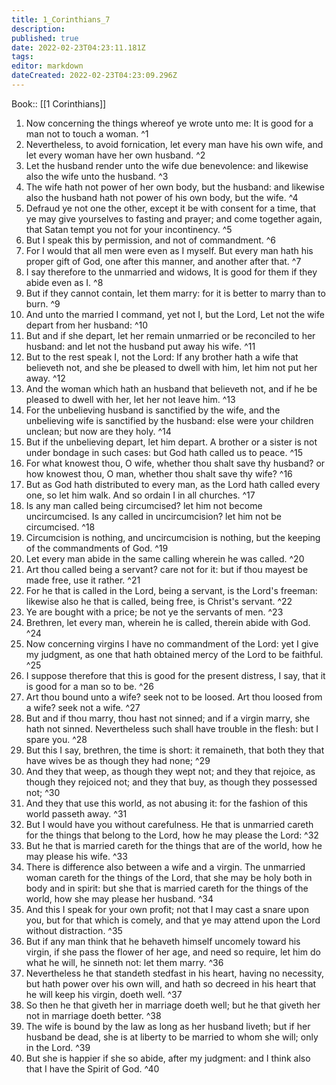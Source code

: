 ```yaml
---
title: 1_Corinthians_7
description: 
published: true
date: 2022-02-23T04:23:11.181Z
tags: 
editor: markdown
dateCreated: 2022-02-23T04:23:09.296Z
---
```


 Book:: [[1 Corinthians]]
 1. Now concerning the things whereof ye wrote unto me: It is good for a man not to touch a woman. ^1
 2. Nevertheless, to avoid fornication, let every man have his own wife, and let every woman have her own husband. ^2
 3. Let the husband render unto the wife due benevolence: and likewise also the wife unto the husband. ^3
 4. The wife hath not power of her own body, but the husband: and likewise also the husband hath not power of his own body, but the wife. ^4
 5. Defraud ye not one the other, except it be with consent for a time, that ye may give yourselves to fasting and prayer; and come together again, that Satan tempt you not for your incontinency. ^5
 6. But I speak this by permission, and not of commandment. ^6
 7. For I would that all men were even as I myself. But every man hath his proper gift of God, one after this manner, and another after that. ^7
 8. I say therefore to the unmarried and widows, It is good for them if they abide even as I. ^8
 9. But if they cannot contain, let them marry: for it is better to marry than to burn. ^9
 10. And unto the married I command, yet not I, but the Lord, Let not the wife depart from her husband: ^10
 11. But and if she depart, let her remain unmarried or be reconciled to her husband: and let not the husband put away his wife. ^11
 12. But to the rest speak I, not the Lord: If any brother hath a wife that believeth not, and she be pleased to dwell with him, let him not put her away. ^12
 13. And the woman which hath an husband that believeth not, and if he be pleased to dwell with her, let her not leave him. ^13
 14. For the unbelieving husband is sanctified by the wife, and the unbelieving wife is sanctified by the husband: else were your children unclean; but now are they holy. ^14
 15. But if the unbelieving depart, let him depart. A brother or a sister is not under bondage in such cases: but God hath called us to peace. ^15
 16. For what knowest thou, O wife, whether thou shalt save thy husband? or how knowest thou, O man, whether thou shalt save thy wife? ^16
 17. But as God hath distributed to every man, as the Lord hath called every one, so let him walk. And so ordain I in all churches. ^17
 18. Is any man called being circumcised? let him not become uncircumcised. Is any called in uncircumcision? let him not be circumcised. ^18
 19. Circumcision is nothing, and uncircumcision is nothing, but the keeping of the commandments of God. ^19
 20. Let every man abide in the same calling wherein he was called. ^20
 21. Art thou called being a servant? care not for it: but if thou mayest be made free, use it rather. ^21
 22. For he that is called in the Lord, being a servant, is the Lord's freeman: likewise also he that is called, being free, is Christ's servant. ^22
 23. Ye are bought with a price; be not ye the servants of men. ^23
 24. Brethren, let every man, wherein he is called, therein abide with God. ^24
 25. Now concerning virgins I have no commandment of the Lord: yet I give my judgment, as one that hath obtained mercy of the Lord to be faithful. ^25
 26. I suppose therefore that this is good for the present distress, I say, that it is good for a man so to be. ^26
 27. Art thou bound unto a wife? seek not to be loosed. Art thou loosed from a wife? seek not a wife. ^27
 28. But and if thou marry, thou hast not sinned; and if a virgin marry, she hath not sinned. Nevertheless such shall have trouble in the flesh: but I spare you. ^28
 29. But this I say, brethren, the time is short: it remaineth, that both they that have wives be as though they had none; ^29
 30. And they that weep, as though they wept not; and they that rejoice, as though they rejoiced not; and they that buy, as though they possessed not; ^30
 31. And they that use this world, as not abusing it: for the fashion of this world passeth away. ^31
 32. But I would have you without carefulness. He that is unmarried careth for the things that belong to the Lord, how he may please the Lord: ^32
 33. But he that is married careth for the things that are of the world, how he may please his wife. ^33
 34. There is difference also between a wife and a virgin. The unmarried woman careth for the things of the Lord, that she may be holy both in body and in spirit: but she that is married careth for the things of the world, how she may please her husband. ^34
 35. And this I speak for your own profit; not that I may cast a snare upon you, but for that which is comely, and that ye may attend upon the Lord without distraction. ^35
 36. But if any man think that he behaveth himself uncomely toward his virgin, if she pass the flower of her age, and need so require, let him do what he will, he sinneth not: let them marry. ^36
 37. Nevertheless he that standeth stedfast in his heart, having no necessity, but hath power over his own will, and hath so decreed in his heart that he will keep his virgin, doeth well. ^37
 38. So then he that giveth her in marriage doeth well; but he that giveth her not in marriage doeth better. ^38
 39. The wife is bound by the law as long as her husband liveth; but if her husband be dead, she is at liberty to be married to whom she will; only in the Lord. ^39
 40. But she is happier if she so abide, after my judgment: and I think also that I have the Spirit of God. ^40
